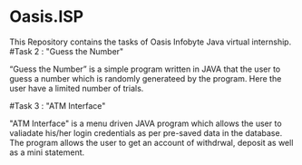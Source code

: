 # Oasis.ISP
This Repository contains the tasks of Oasis Infobyte Java virtual internship.
#Task 2 : "Guess the Number"

“Guess the Number” is a simple program written in JAVA that the user to guess a number which is randomly generateed by the program. Here the user have a limited number of trials.

#Task 3 : "ATM Interface"

"ATM Interface" is a menu driven JAVA program which allows the user to valiadate his/her login credentials as per pre-saved data in the database. The program allows the user to get an account of withdrwal, deposit as well as a mini statement.
